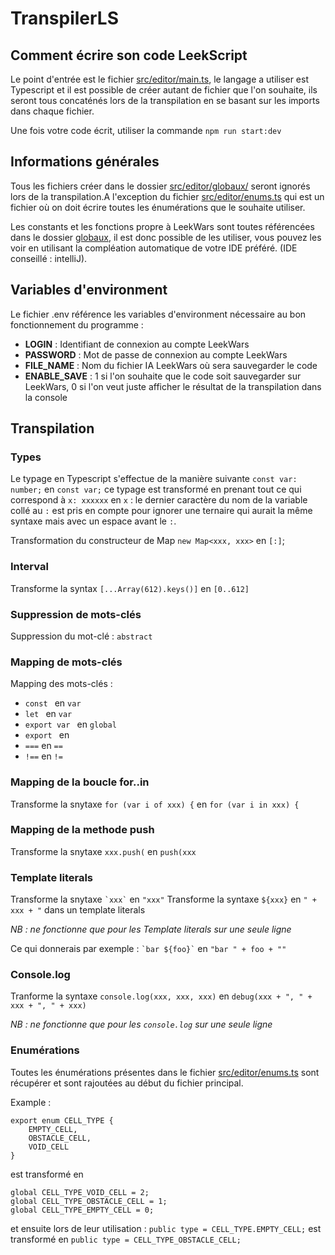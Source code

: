 # TranspilerLS
## Comment écrire son code LeekScript
Le point d'entrée est le fichier [src/editor/main.ts](https://github.com/yanisr49/TranspilerLS/blob/master/src/editor/main.ts), 
le langage a utiliser est Typescript et il est possible de créer autant de fichier que l'on souhaite, ils seront tous 
concaténés lors de la transpilation en se basant sur les imports dans chaque fichier.

Une fois votre code écrit, utiliser la commande `npm run start:dev`

## Informations générales
Tous les fichiers créer dans le dossier [src/editor/globaux/](https://github.com/yanisr49/TranspilerLS/tree/master/src/editor/globaux) 
seront ignorés lors de la transpilation.A l'exception du fichier 
[src/editor/enums.ts](https://github.com/yanisr49/TranspilerLS/blob/master/src/editor/globaux/enums.ts) qui est un fichier 
où on doit écrire toutes les énumérations que le souhaite utiliser.

Les constants et les fonctions propre à LeekWars sont toutes référencées dans le dossier 
[globaux](https://github.com/yanisr49/TranspilerLS/tree/master/src/editor/globaux), il est donc possible de les 
utiliser, vous pouvez les voir en utilisant la compléation automatique de votre IDE préféré. (IDE conseillé : intelliJ).


## Variables d'environment
Le fichier .env référence les variables d'environment nécessaire au bon fonctionnement du programme :
 - **LOGIN** : Identifiant de connexion au compte LeekWars
 - **PASSWORD** : Mot de passe de connexion au compte LeekWars
 - **FILE_NAME** : Nom du fichier IA LeekWars où sera sauvegarder le code
 - **ENABLE_SAVE** : 1 si l'on souhaite que le code soit sauvegarder sur LeekWars, 0 si l'on veut juste afficher le résultat
de la transpilation dans la console

## Transpilation
### Types
Le typage en Typescript s'effectue de la manière suivante `const var: number;` en `const var;` ce typage est transformé en prenant 
tout ce qui correspond à `x: xxxxxx` en `x` : le dernier caractère du nom de la variable collé au `:` est pris en compte pour
ignorer une ternaire qui aurait la même syntaxe mais avec un espace avant le `:`.

Transformation du constructeur de Map `new Map<xxx, xxx>` en `[:]`;

### Interval
Transforme la syntax `[...Array(612).keys()]` en `[0..612]`

### Suppression de mots-clés
Suppression du mot-clé : `abstract`

### Mapping de mots-clés
Mapping des mots-clés :
 - `const ` en `var `
- `let ` en `var `
- `export var ` en `global `
- `export ` en ` `
- `===` en `==`
- `!==` en `!=`

### Mapping de la boucle for..in
Transforme la snytaxe `for (var i of xxx) {` en `for (var i in xxx) {`

### Mapping de la methode push
Transforme la snytaxe `xxx.push(` en `push(xxx`

### Template literals
Transforme la snytaxe `` `xxx` `` en ` "xxx" `
Transforme la syntaxe `${xxx}` en `" + xxx + "` dans un template literals

*NB : ne fonctionne que pour les Template literals sur une seule ligne*

Ce qui donnerais par exemple : `` `bar ${foo}` `` en `"bar " + foo + ""`

### Console.log
Tranforme la syntaxe `console.log(xxx, xxx, xxx)` en `debug(xxx + ", " + xxx + ", " + xxx)`

*NB : ne fonctionne que pour les `console.log` sur une seule ligne*

### Enumérations
Toutes les énumérations présentes dans le fichier [src/editor/enums.ts](https://github.com/yanisr49/TranspilerLS/blob/master/src/editor/globaux/enums.ts)
sont récupérer et sont rajoutées au début du fichier principal. 

Example : 
```
export enum CELL_TYPE {
    EMPTY_CELL,
    OBSTACLE_CELL,
    VOID_CELL
}
```
est transformé en 
```
global CELL_TYPE_VOID_CELL = 2;
global CELL_TYPE_OBSTACLE_CELL = 1;
global CELL_TYPE_EMPTY_CELL = 0;
```

et ensuite lors de leur utilisation : `public type = CELL_TYPE.EMPTY_CELL;` est transformé en `public type = CELL_TYPE_OBSTACLE_CELL;`

